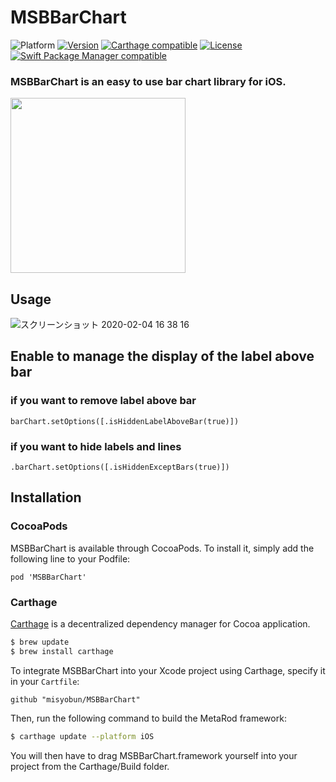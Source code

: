 # MSBBarChart
![Platform](https://img.shields.io/badge/platform-iOS-lightgrey.svg)
[![Version](https://img.shields.io/cocoapods/v/MSBBarChart.svg?style=flat)](http://cocoapods.org/pods/MSBBarChart)
[![Carthage compatible](https://img.shields.io/badge/Carthage-compatible-4BC51D.svg)](https://github.com/Carthage/Carthage)
[![License](https://img.shields.io/badge/license-MIT-blue.svg)](https://github.com/komaji/GradientAnimationView/blob/master/LICENSE)
[![Swift Package Manager compatible](https://img.shields.io/badge/Swift%20Package%20Manager-compatible-brightgreen.svg)](https://github.com/apple/swift-package-manager)

<h3>MSBBarChart is an easy to use bar chart library for iOS.
</h3>

<img width=280 src="https://user-images.githubusercontent.com/509448/73722607-38024600-476a-11ea-8806-cc4a9245ffd8.gif">

## Usage

![スクリーンショット 2020-02-04 16 38 16](https://user-images.githubusercontent.com/509448/73723618-caa3e480-476c-11ea-8eb2-4e0424d6820f.png)

## Enable to manage the display of the label above bar
### if you want to remove label above bar

```
barChart.setOptions([.isHiddenLabelAboveBar(true)])
```

### if you want to hide labels and lines

```
.barChart.setOptions([.isHiddenExceptBars(true)])

```

 

## Installation

### CocoaPods

MSBBarChart is available through CocoaPods. To install it, simply add the following line to your Podfile:

```
pod 'MSBBarChart'
```

### Carthage

[Carthage](https://github.com/Carthage/Carthage) is a decentralized dependency manager for Cocoa application.

``` bash
$ brew update
$ brew install carthage
```

To integrate MSBBarChart into your Xcode project using Carthage, specify it in your `Cartfile`:

``` ogdl
github "misyobun/MSBBarChart"
```

Then, run the following command to build the MetaRod framework:

``` bash
$ carthage update --platform iOS
```

You will then have to drag MSBBarChart.framework yourself into your project from the Carthage/Build folder.
